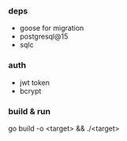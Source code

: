 ### deps
- goose for migration
- postgresql@15
- sqlc

### auth
- jwt token
- bcrypt

### build & run
go build -o \<target\> && ./\<target\>

